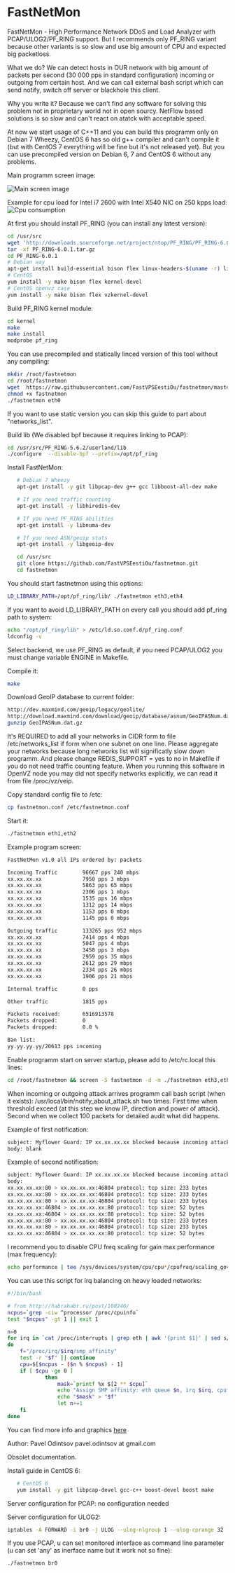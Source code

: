 FastNetMon
===========

FastNetMon - High Performance Network DDoS and Load Analyzer with PCAP/ULOG2/PF_RING support. But I recommends only PF_RING variant because other variants is so slow and use big amount of CPU and expected big packetloss.

What we do? We can detect hosts in OUR network with big amount of packets per second (30 000 pps in standard configuration) incoming or outgoing from certain host. And we can call external bash script which can send notify, switch off server or blackhole this client.

Why you write it? Because we can't find any software for solving this problem not in proprietary world not in open sourcу. NetFlow based solutions is so slow and can't react on atatck with acceptable speed.

At now we start usage of C++11 and you can build this programm only on Debian 7 Wheezy, CentOS 6 has so old g++ compiler and can't compile it (but with CentOS 7 everything will be fine but it's not released yet). But you can use precompiled version on Debian 6, 7 and CentOS 6 without any problems.

Main programm screen image:

![Main screen image](fastnetmon_screen.png)

Example for cpu load for Intel i7 2600 with Intel X540 NIC on 250 kpps load:
![Cpu consumption](fastnetmon_stats.png)

At first you should install PF_RING (you can install any latest version):

```bash
cd /usr/src
wget 'http://downloads.sourceforge.net/project/ntop/PF_RING/PF_RING-6.0.1.tar.gz?r=http%3A%2F%2Fsourceforge.net%2Fprojects%2Fntop%2Ffiles%2FPF_RING%2F&ts=1402307916&use_mirror=cznic' -OPF_RING-6.0.1.tar.gz
tar -xf PF_RING-6.0.1.tar.gz 
cd PF_RING-6.0.1
# Debian way
apt-get install build-essential bison flex linux-headers-$(uname -r) libnuma-dev
# CentOS
yum install -y make bison flex kernel-devel 
# CentOS openvz case 
yum install -y make bison flex vzkernel-devel
```

Build PF_RING kernel module:
```bash
cd kernel
make 
make install
modprobe pf_ring
```

You can use precompiled and statically linced version of this tool without any compiling:
```bash
mkdir /root/fastnetmon
cd /root/fastnetmon
wget  https://raw.githubusercontent.com/FastVPSEestiOu/fastnetmon/master/fastnetmon
chmod +x fastnetmon
./fastnetmon eth0
```

If you want to use static version you can skip this guide to part about "networks_list".

Build lib (We disabled bpf because it requires linking to PCAP):
```bash
cd /usr/src/PF_RING-5.6.2/userland/lib
./configure  --disable-bpf --prefix=/opt/pf_ring
```

Install FastNetMon:

```bash
   # Debian 7 Wheezy
   apt-get install -y git libpcap-dev g++ gcc libboost-all-dev make

   # If you need traffic counting
   apt-get install -y libhiredis-dev

   # If you need PF_RING abilities 
   apt-get install -y libnuma-dev

   # If you need ASN/geoip stats
   apt-get install -y libgeoip-dev 

   cd /usr/src
   git clone https://github.com/FastVPSEestiOu/fastnetmon.git
   cd fastnetmon
```

You should start fastnetmon using this options:
```bash
LD_LIBRARY_PATH=/opt/pf_ring/lib/ ./fastnetmon eth3,eth4
```

If you want to avoid LD_LIBRARY_PATH on every call you should add pf_ring path to system:
```bash
echo "/opt/pf_ring/lib" > /etc/ld.so.conf.d/pf_ring.conf
ldconfig -v
```

Select backend, we use PF_RING as default, if you need PCAP/ULOG2 you must change variable ENGINE in Makefile.

Compile it:
```bash
make
```

Download GeoIP database to current folder:
```bash
http://dev.maxmind.com/geoip/legacy/geolite/
http://download.maxmind.com/download/geoip/database/asnum/GeoIPASNum.dat.gz
gunzip GeoIPASNum.dat.gz
```

It's REQUIRED to add all your networks in CIDR form to file /etc/networks_list if form when one subnet on one line. Please aggregate your networks because long networks list will significatly slow down programm. And please change REDIS_SUPPORT = yes to no in Makefile if you do not need traffic counting feature. When you running this software in OpenVZ node you may did not specify networks explicitly, we can read it from file /proc/vz/veip.

Copy standard config file to /etc:
```bash
cp fastnetmon.conf /etc/fastnetmon.conf
```

Start it:
```bash
./fastnetmon eth1,eth2
```


Example program screen:
```bash
FastNetMon v1.0 all IPs ordered by: packets

Incoming Traffic        96667 pps 240 mbps
xx.xx.xx.xx             7950 pps 3 mbps
xx.xx.xx.xx             5863 pps 65 mbps
xx.xx.xx.xx             2306 pps 1 mbps
xx.xx.xx.xx             1535 pps 16 mbps
xx.xx.xx.xx             1312 pps 14 mbps
xx.xx.xx.xx             1153 pps 0 mbps
xx.xx.xx.xx             1145 pps 0 mbps

Outgoing traffic        133265 pps 952 mbps
xx.xx.xx.xx             7414 pps 4 mbps
xx.xx.xx.xx             5047 pps 4 mbps
xx.xx.xx.xx             3458 pps 3 mbps
xx.xx.xx.xx             2959 pps 35 mbps
xx.xx.xx.xx             2612 pps 29 mbps
xx.xx.xx.xx             2334 pps 26 mbps
xx.xx.xx.xx             1906 pps 21 mbps

Internal traffic        0 pps

Other traffic           1815 pps

Packets received:       6516913578
Packets dropped:        0
Packets dropped:        0.0 %

Ban list:
yy.yy.yy.yy/20613 pps incoming
```

Enable programm start on server startup, please add to /etc/rc.local this lines:
```bash
cd /root/fastnetmon && screen -S fastnetmon -d -m ./fastnetmon eth3,eth4
```

When incoming or outgoing attack arrives programm call bash script (when it exists): /usr/local/bin/notify_about_attack.sh two times. First time when threshold exceed (at this step we know IP, direction and power of attack). Second when we collect 100 packets for detailed audit what did happens.

Example of first notification:
```bash
subject: Myflower Guard: IP xx.xx.xx.xx blocked because incoming attack with power 120613 pps
body: blank
```

Example of second notification:
```bash
subject: Myflower Guard: IP xx.xx.xx.xx blocked because incoming attack with power 120613 pps
body:
xx.xx.xx.xx:80 > xx.xx.xx.xx:46804 protocol: tcp size: 233 bytes
xx.xx.xx.xx:80 > xx.xx.xx.xx:46804 protocol: tcp size: 233 bytes
xx.xx.xx.xx:80 > xx.xx.xx.xx:46804 protocol: tcp size: 233 bytes
xx.xx.xx.xx:46804 > xx.xx.xx.xx:80 protocol: tcp size: 52 bytes
xx.xx.xx.xx:46804 > xx.xx.xx.xx:80 protocol: tcp size: 52 bytes
xx.xx.xx.xx:80 > xx.xx.xx.xx:46804 protocol: tcp size: 233 bytes
xx.xx.xx.xx:80 > xx.xx.xx.xx:46804 protocol: tcp size: 233 bytes
xx.xx.xx.xx:46804 > xx.xx.xx.xx:80 protocol: tcp size: 52 bytes
```


I recommend you to disable CPU freq scaling for gain max performance (max frequency):
```bash
echo performance | tee /sys/devices/system/cpu/cpu*/cpufreq/scaling_governor
```

You can use this script for irq balancing on heavy loaded networks:
```bash
#!/bin/bash

# from http://habrahabr.ru/post/108240/
ncpus=`grep -ciw ^processor /proc/cpuinfo`
test "$ncpus" -gt 1 || exit 1

n=0
for irq in `cat /proc/interrupts | grep eth | awk '{print $1}' | sed s/\://g`
do
    f="/proc/irq/$irq/smp_affinity"
    test -r "$f" || continue
    cpu=$[$ncpus - ($n % $ncpus) - 1]
    if [ $cpu -ge 0 ]
            then
                mask=`printf %x $[2 ** $cpu]`
                echo "Assign SMP affinity: eth queue $n, irq $irq, cpu $cpu, mask 0x$mask"
                echo "$mask" > "$f"
                let n+=1
    fi
done
```

You can find more info and graphics [here](http://forum.nag.ru/forum/index.php?showtopic=89703)

Author: Pavel Odintsov pavel.odintsov at gmail.com

Obsolet documentation.

Install guide in CentOS 6:
```bash
   # CentOS 6
   yum install -y git libpcap-devel gcc-c++ boost-devel boost make
```

Server configuration for PCAP: no configuration needed

Server configuration for ULOG2:
```bash
iptables -A FORWARD -i br0 -j ULOG --ulog-nlgroup 1 --ulog-cprange 32 --ulog-qthreshold 45
```

If you use PCAP, u can set monitored interface as command line parameter (u can set 'any' as inerface name but it work not so fine):
```bash
./fastnetmon br0
``` 
